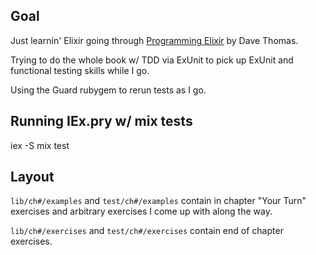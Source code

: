 ## Goal
Just learnin' Elixir going through [Programming Elixir](https://pragprog.com/book/elixir/programming-elixir) by Dave Thomas.

Trying to do the whole book w/ TDD via ExUnit to pick up ExUnit and functional testing skills while I go.

Using the Guard rubygem to rerun tests as I go.

## Running IEx.pry w/ mix tests

iex -S mix test

## Layout

```lib/ch#/examples``` and ```test/ch#/examples``` contain in chapter "Your Turn" exercises and arbitrary exercises I come up with along the way.

```lib/ch#/exercises``` and ```test/ch#/exercises``` contain end of chapter exercises.
